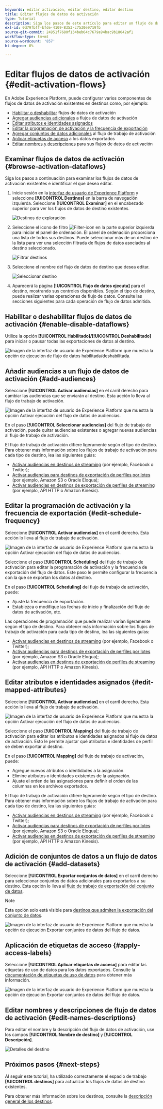 ```yaml
---
keywords: editar activación, editar destino, editar destino
title: Editar flujos de datos de activación
type: Tutorial
description: Siga los pasos de este artículo para editar un flujo de datos de activación existente en Adobe Experience Platform.
exl-id: 0d79fbff-bfde-4109-8353-c7530e9719fb
source-git-commit: 24951f7680f134beb64c7679a94bac9b18042af1
workflow-type: tm+mt
source-wordcount: '857'
ht-degree: 0%

---
```


# Editar flujos de datos de activación {#edit-activation-flows}

En Adobe Experience Platform, puede configurar varios componentes de flujos de datos de activación existentes en destinos como, por ejemplo:

* [Habilitar o deshabilitar](#enable-disable-dataflows) flujos de datos de activación
* [Agregar audiencias adicionales](#add-audiences) a flujos de datos de activación
* [Editar atributos e identidades asignados](#edit-mapped-attributes)
* [Editar la programación de activación y la frecuencia de exportación](#edit-schedule-frequency)
* [Agregar conjuntos de datos adicionales](#add-datasets) al flujo de trabajo de activación
* [Aplicar etiquetas de acceso](#apply-access-labels) a los datos exportados
* [Editar nombres y descripciones](#edit-names-descriptions) para sus flujos de datos de activación

## Examinar flujos de datos de activación {#browse-activation-dataflows}

Siga los pasos a continuación para examinar los flujos de datos de activación existentes e identificar el que desea editar.

1. Inicie sesión en la [interfaz de usuario de Experience Platform](https://platform.adobe.com/) y seleccione **[!UICONTROL Destinos]** en la barra de navegación izquierda. Seleccione **[!UICONTROL Examinar]** en el encabezado superior para ver los flujos de datos de destino existentes.

   ![Destinos de exploración](../assets/ui/edit-activation/browse-destinations.png)

2. Seleccione el icono de filtro ![Filter-icon](../../images/icons/filter.png) en la parte superior izquierda para iniciar el panel de ordenación. El panel de ordenación proporciona una lista de todos sus destinos. Puede seleccionar más de un destino de la lista para ver una selección filtrada de flujos de datos asociados al destino seleccionado.

   ![Filtrar destinos](../assets/ui/edit-activation/filter-destinations.png)

3. Seleccione el nombre del flujo de datos de destino que desea editar.

   ![Seleccionar destino](../assets/ui/edit-activation/destination-select.png)

4. Aparecerá la página **[!UICONTROL Flujo de datos ejecuta]** para el destino, mostrando sus controles disponibles. Según el tipo de destino, puede realizar varias operaciones de flujo de datos. Consulte las secciones siguientes para cada operación de flujo de datos admitida.

## Habilitar o deshabilitar flujos de datos de activación {#enable-disable-dataflows}

Utilice la opción **[!UICONTROL Habilitado]/[!UICONTROL Deshabilitado]** para iniciar o pausar todas las exportaciones de datos al destino.

![Imagen de la interfaz de usuario de Experience Platform que muestra la opción de ejecución de flujo de datos habilitada/deshabilitada.](../assets/ui/edit-activation/enable-toggle.png)

## Añadir audiencias a un flujo de datos de activación {#add-audiences}

Seleccione **[!UICONTROL Activar audiencias]** en el carril derecho para cambiar las audiencias que se enviarán al destino. Esta acción lo lleva al flujo de trabajo de activación.

![Imagen de la interfaz de usuario de Experience Platform que muestra la opción Activar ejecución del flujo de datos de audiencias.](../assets/ui/edit-activation/activate-audiences.png)

En el paso **[!UICONTROL Seleccionar audiencias]** del flujo de trabajo de activación, puede quitar audiencias existentes o agregar nuevas audiencias al flujo de trabajo de activación.

El flujo de trabajo de activación difiere ligeramente según el tipo de destino. Para obtener más información sobre los flujos de trabajo de activación para cada tipo de destino, lea las siguientes guías:

* [Activar audiencias en destinos de streaming](./activate-segment-streaming-destinations.md) (por ejemplo, Facebook o Twitter);
* [Activar audiencias para destinos de exportación de perfiles por lotes](./activate-batch-profile-destinations.md) (por ejemplo, Amazon S3 o Oracle Eloqua);
* [Activar audiencias en destinos de exportación de perfiles de streaming](./activate-streaming-profile-destinations.md) (por ejemplo, API HTTP o Amazon Kinesis).

## Editar la programación de activación y la frecuencia de exportación {#edit-schedule-frequency}

Seleccione **[!UICONTROL Activar audiencias]** en el carril derecho. Esta acción lo lleva al flujo de trabajo de activación.

![Imagen de la interfaz de usuario de Experience Platform que muestra la opción Activar ejecución del flujo de datos de audiencias.](../assets/ui/edit-activation/activate-audiences.png)

Seleccione el paso **[!UICONTROL Scheduling]** del flujo de trabajo de activación para editar la programación de activación y la frecuencia de exportación del flujo de datos. Este paso le permite configurar la frecuencia con la que se exportan los datos al destino.

En el paso **[!UICONTROL Scheduling]** del flujo de trabajo de activación, puede:
* Ajuste la frecuencia de exportación.
* Establezca o modifique las fechas de inicio y finalización del flujo de datos de activación, etc.

Las operaciones de programación que puede realizar varían ligeramente según el tipo de destino. Para obtener más información sobre los flujos de trabajo de activación para cada tipo de destino, lea las siguientes guías:

* [Activar audiencias en destinos de streaming](./activate-segment-streaming-destinations.md) (por ejemplo, Facebook o Twitter);
* [Activar audiencias para destinos de exportación de perfiles por lotes](./activate-batch-profile-destinations.md) (por ejemplo, Amazon S3 o Oracle Eloqua);
* [Activar audiencias en destinos de exportación de perfiles de streaming](./activate-streaming-profile-destinations.md) (por ejemplo, API HTTP o Amazon Kinesis).

## Editar atributos e identidades asignados {#edit-mapped-attributes}

Seleccione **[!UICONTROL Activar audiencias]** en el carril derecho. Esta acción lo lleva al flujo de trabajo de activación.

![Imagen de la interfaz de usuario de Experience Platform que muestra la opción Activar ejecución del flujo de datos de audiencias.](../assets/ui/edit-activation/activate-audiences.png)

Seleccione el paso **[!UICONTROL Mapping]** del flujo de trabajo de activación para editar los atributos e identidades asignados al flujo de datos de activación. Esto le permite ajustar qué atributos e identidades de perfil se deben exportar al destino.

En el paso **[!UICONTROL Mapping]** del flujo de trabajo de activación, puede:

* Agregue nuevos atributos o identidades a la asignación.
* Elimine atributos o identidades existentes de la asignación.
* Ajuste el orden de las asignaciones para definir el orden de las columnas en los archivos exportados.

El flujo de trabajo de activación difiere ligeramente según el tipo de destino. Para obtener más información sobre los flujos de trabajo de activación para cada tipo de destino, lea las siguientes guías:

* [Activar audiencias en destinos de streaming](./activate-segment-streaming-destinations.md) (por ejemplo, Facebook o Twitter);
* [Activar audiencias para destinos de exportación de perfiles por lotes](./activate-batch-profile-destinations.md) (por ejemplo, Amazon S3 o Oracle Eloqua);
* [Activar audiencias en destinos de exportación de perfiles de streaming](./activate-streaming-profile-destinations.md) (por ejemplo, API HTTP o Amazon Kinesis).

## Adición de conjuntos de datos a un flujo de datos de activación {#add-datasets}

Seleccione **[!UICONTROL Exportar conjuntos de datos]** en el carril derecho para seleccionar conjuntos de datos adicionales para exportarlos a su destino. Esta opción lo lleva al [flujo de trabajo de exportación del conjunto de datos](export-datasets.md).

>[!NOTE]
>
>Esta opción solo está visible para [destinos que admiten la exportación del conjunto de datos](export-datasets.md#supported-destinations).

![Imagen de la interfaz de usuario de Experience Platform que muestra la opción de ejecución Exportar conjuntos de datos del flujo de datos.](../assets/ui/edit-activation/export-datasets.png)

## Aplicación de etiquetas de acceso {#apply-access-labels}

Seleccione **[!UICONTROL Aplicar etiquetas de acceso]** para editar las etiquetas de uso de datos para los datos exportados. Consulte la [documentación de etiquetas de uso de datos](../../data-governance/labels/overview.md) para obtener más información.

![Imagen de la interfaz de usuario de Experience Platform que muestra la opción de ejecución Exportar conjuntos de datos del flujo de datos.](../assets/ui/edit-activation/apply-access-labels.png)

## Editar nombres y descripciones de flujo de datos de activación {#edit-names-descriptions}

Para editar el nombre y la descripción del flujo de datos de activación, use los campos **[!UICONTROL Nombre de destino]** y **[!UICONTROL Descripción]**.

![Detalles del destino](../assets/ui/edit-activation/edit-destination-name-description.png)

## Próximos pasos {#next-steps}

Al seguir este tutorial, ha utilizado correctamente el espacio de trabajo **[!UICONTROL destinos]** para actualizar los flujos de datos de destino existentes.

Para obtener más información sobre los destinos, consulte la [descripción general de los destinos](../catalog/overview.md).

